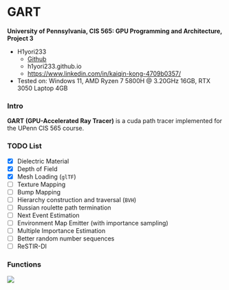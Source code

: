 GART
================

**University of Pennsylvania, CIS 565: GPU Programming and Architecture, Project 3**

* H1yori233
  * [Github](https://github.com/H1yori233)
  * h1yori233.github.io
  * https://www.linkedin.com/in/kaiqin-kong-4709b0357/
* Tested on: Windows 11, AMD Ryzen 7 5800H @ 3.20GHz 16GB, RTX 3050 Laptop 4GB


### Intro
**GART (GPU-Accelerated Ray Tracer)** is a cuda path tracer implemented for the UPenn CIS 565 course.


### TODO List
- [X] Dielectric Material
- [X] Depth of Field
- [X] Mesh Loading (`glTF`)
- [ ] Texture Mapping
- [ ] Bump Mapping
- [ ] Hierarchy construction and traversal (`BVH`)
- [ ] Russian roulette path termination
- [ ] Next Event Estimation
- [ ] Environment Map Emitter (with importance sampling)
- [ ] Multiple Importance Estimation
- [ ] Better random number sequences
- [ ] ReSTIR-DI

### Functions
![](img/cornell.2025-04-03_13-21-07z.2337samp.png)


###

